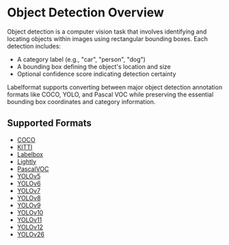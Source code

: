 # Object Detection Overview

Object detection is a computer vision task that involves identifying and locating objects within images using rectangular bounding boxes. Each detection includes:

- A category label (e.g., "car", "person", "dog")
- A bounding box defining the object's location and size
- Optional confidence score indicating detection certainty

Labelformat supports converting between major object detection annotation formats like COCO, YOLO, and Pascal VOC while preserving the essential bounding box coordinates and category information.

## Supported Formats

- [COCO](./coco.md)
- [KITTI](./kitti.md)
- [Labelbox](./labelbox.md)
- [Lightly](./lightly.md)
- [PascalVOC](./pascalvoc.md)
- [YOLOv5](./yolov5.md)
- [YOLOv6](./yolov6.md)
- [YOLOv7](./yolov7.md)
- [YOLOv8](./yolov8.md)
- [YOLOv9](./yolov9.md)
- [YOLOv10](./yolov10.md)
- [YOLOv11](./yolov11.md)
- [YOLOv12](./yolov12.md)
- [YOLOv26](./yolov26.md)
